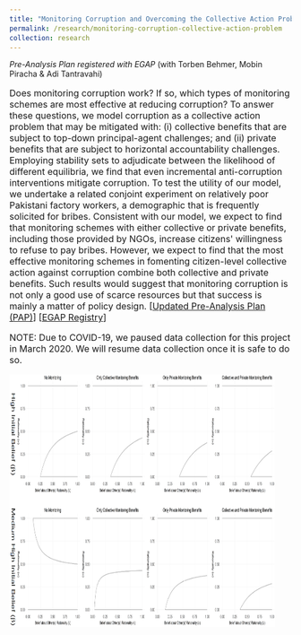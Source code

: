 ```yaml
---
title: "Monitoring Corruption and Overcoming the Collective Action Problem: Experimental Evidence from Pakistan"
permalink: /research/monitoring-corruption-collective-action-problem
collection: research
---
```


<style>
.thumbnailmc {
    background-color: black;
    height: 450px;
    display: inline-block; 
    background-size: cover; 
    background-position: center center;
    background-repeat: no-repeat;
}
</style>

*Pre-Analysis Plan registered with EGAP* (with Torben Behmer, Mobin Piracha & Adi Tantravahi)

<p style="font-size: 12pt; width: 100%; text-align: left;">Does monitoring corruption work? If so, which types of monitoring schemes are most effective at reducing corruption? To answer these questions, we model corruption as a collective action problem that may be mitigated with: (i) collective benefits that are subject to top-down principal-agent challenges; and (ii) private benefits that are subject to horizontal accountability challenges. Employing stability sets to adjudicate between the likelihood of different equilibria, we find that even incremental anti-corruption interventions mitigate corruption. To test the utility of our model, we undertake a related conjoint experiment on relatively poor Pakistani factory workers, a demographic that is frequently solicited for bribes. Consistent with our model, we expect to find that monitoring schemes with either collective or private benefits, including those provided by NGOs, increase citizens' willingness to refuse to pay bribes. However, we expect to find that the most effective monitoring schemes in fomenting citizen-level collective action against corruption combine both collective and private benefits. Such results would suggest that monitoring corruption is not only a good use of scarce resources but that success is mainly a matter of policy design. [<a href="https://mikedenly.com//files/DBPT_PAP_Corruption_Pakistan.pdf">Updated Pre-Analysis Plan (PAP)</a>] [<a href="https://osf.io/tuebs">EGAP Registry</a>]</p>

<p style="font-size: 12pt; width: 100%; text-align: left;">NOTE: Due to COVID-19, we paused data collection for this project in March 2020. We will resume data collection once it is safe to do so. </p>

<p style="font-size: 12pt; width: 100%; text-align: left;"><img src="/images/trace_plots.png" class="thumbnailmc" style="width: 94%;"></p>